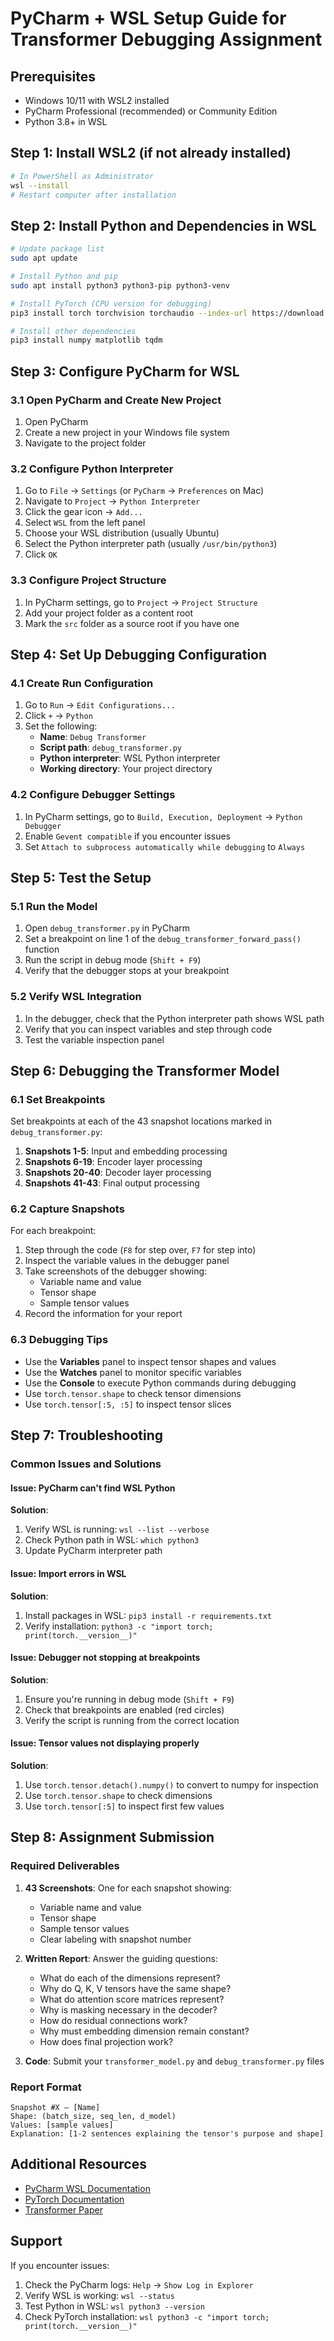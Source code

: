 # PyCharm + WSL Setup Guide for Transformer Debugging Assignment

## Prerequisites
- Windows 10/11 with WSL2 installed
- PyCharm Professional (recommended) or Community Edition
- Python 3.8+ in WSL

## Step 1: Install WSL2 (if not already installed)

```bash
# In PowerShell as Administrator
wsl --install
# Restart computer after installation
```

## Step 2: Install Python and Dependencies in WSL

```bash
# Update package list
sudo apt update

# Install Python and pip
sudo apt install python3 python3-pip python3-venv

# Install PyTorch (CPU version for debugging)
pip3 install torch torchvision torchaudio --index-url https://download.pytorch.org/whl/cpu

# Install other dependencies
pip3 install numpy matplotlib tqdm
```

## Step 3: Configure PyCharm for WSL

### 3.1 Open PyCharm and Create New Project
1. Open PyCharm
2. Create a new project in your Windows file system
3. Navigate to the project folder

### 3.2 Configure Python Interpreter
1. Go to `File` → `Settings` (or `PyCharm` → `Preferences` on Mac)
2. Navigate to `Project` → `Python Interpreter`
3. Click the gear icon → `Add...`
4. Select `WSL` from the left panel
5. Choose your WSL distribution (usually Ubuntu)
6. Select the Python interpreter path (usually `/usr/bin/python3`)
7. Click `OK`

### 3.3 Configure Project Structure
1. In PyCharm settings, go to `Project` → `Project Structure`
2. Add your project folder as a content root
3. Mark the `src` folder as a source root if you have one

## Step 4: Set Up Debugging Configuration

### 4.1 Create Run Configuration
1. Go to `Run` → `Edit Configurations...`
2. Click `+` → `Python`
3. Set the following:
   - **Name**: `Debug Transformer`
   - **Script path**: `debug_transformer.py`
   - **Python interpreter**: WSL Python interpreter
   - **Working directory**: Your project directory

### 4.2 Configure Debugger Settings
1. In PyCharm settings, go to `Build, Execution, Deployment` → `Python Debugger`
2. Enable `Gevent compatible` if you encounter issues
3. Set `Attach to subprocess automatically while debugging` to `Always`

## Step 5: Test the Setup

### 5.1 Run the Model
1. Open `debug_transformer.py` in PyCharm
2. Set a breakpoint on line 1 of the `debug_transformer_forward_pass()` function
3. Run the script in debug mode (`Shift + F9`)
4. Verify that the debugger stops at your breakpoint

### 5.2 Verify WSL Integration
1. In the debugger, check that the Python interpreter path shows WSL path
2. Verify that you can inspect variables and step through code
3. Test the variable inspection panel

## Step 6: Debugging the Transformer Model

### 6.1 Set Breakpoints
Set breakpoints at each of the 43 snapshot locations marked in `debug_transformer.py`:

1. **Snapshots 1-5**: Input and embedding processing
2. **Snapshots 6-19**: Encoder layer processing
3. **Snapshots 20-40**: Decoder layer processing
4. **Snapshots 41-43**: Final output processing

### 6.2 Capture Snapshots
For each breakpoint:
1. Step through the code (`F8` for step over, `F7` for step into)
2. Inspect the variable values in the debugger panel
3. Take screenshots of the debugger showing:
   - Variable name and value
   - Tensor shape
   - Sample tensor values
4. Record the information for your report

### 6.3 Debugging Tips
- Use the **Variables** panel to inspect tensor shapes and values
- Use the **Watches** panel to monitor specific variables
- Use the **Console** to execute Python commands during debugging
- Use `torch.tensor.shape` to check tensor dimensions
- Use `torch.tensor[:5, :5]` to inspect tensor slices

## Step 7: Troubleshooting

### Common Issues and Solutions

#### Issue: PyCharm can't find WSL Python
**Solution**: 
1. Verify WSL is running: `wsl --list --verbose`
2. Check Python path in WSL: `which python3`
3. Update PyCharm interpreter path

#### Issue: Import errors in WSL
**Solution**:
1. Install packages in WSL: `pip3 install -r requirements.txt`
2. Verify installation: `python3 -c "import torch; print(torch.__version__)"`

#### Issue: Debugger not stopping at breakpoints
**Solution**:
1. Ensure you're running in debug mode (`Shift + F9`)
2. Check that breakpoints are enabled (red circles)
3. Verify the script is running from the correct location

#### Issue: Tensor values not displaying properly
**Solution**:
1. Use `torch.tensor.detach().numpy()` to convert to numpy for inspection
2. Use `torch.tensor.shape` to check dimensions
3. Use `torch.tensor[:5]` to inspect first few values

## Step 8: Assignment Submission

### Required Deliverables
1. **43 Screenshots**: One for each snapshot showing:
   - Variable name and value
   - Tensor shape
   - Sample tensor values
   - Clear labeling with snapshot number

2. **Written Report**: Answer the guiding questions:
   - What do each of the dimensions represent?
   - Why do Q, K, V tensors have the same shape?
   - What do attention score matrices represent?
   - Why is masking necessary in the decoder?
   - How do residual connections work?
   - Why must embedding dimension remain constant?
   - How does final projection work?

3. **Code**: Submit your `transformer_model.py` and `debug_transformer.py` files

### Report Format
```
Snapshot #X – [Name]
Shape: (batch_size, seq_len, d_model)
Values: [sample values]
Explanation: [1-2 sentences explaining the tensor's purpose and shape]
```

## Additional Resources

- [PyCharm WSL Documentation](https://www.jetbrains.com/help/pycharm/using-wsl-as-a-remote-interpreter.html)
- [PyTorch Documentation](https://pytorch.org/docs/stable/index.html)
- [Transformer Paper](https://arxiv.org/abs/1706.03762)

## Support

If you encounter issues:
1. Check the PyCharm logs: `Help` → `Show Log in Explorer`
2. Verify WSL is working: `wsl --status`
3. Test Python in WSL: `wsl python3 --version`
4. Check PyTorch installation: `wsl python3 -c "import torch; print(torch.__version__)"`
